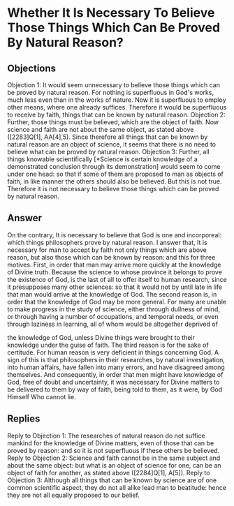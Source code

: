 # Whether It Is Necessary To Believe Those Things Which Can Be Proved By Natural Reason?
## Objections
Objection 1: It would seem unnecessary to believe those things which can be proved by natural reason. For nothing is superfluous in God's works, much less even than in the works of nature. Now it is superfluous to employ other means, where one already suffices. Therefore it would be superfluous to receive by faith, things that can be known by natural reason.
Objection 2: Further, those things must be believed, which are the object of faith. Now science and faith are not about the same object, as stated above ([2283]Q[1], AA[4],5). Since therefore all things that can be known by natural reason are an object of science, it seems that there is no need to believe what can be proved by natural reason.
Objection 3: Further, all things knowable scientifically [*Science is certain knowledge of a demonstrated conclusion through its demonstration] would seem to come under one head: so that if some of them are proposed to man as objects of faith, in like manner the others should also be believed. But this is not true. Therefore it is not necessary to believe those things which can be proved by natural reason.
## Answer
On the contrary, It is necessary to believe that God is one and incorporeal: which things philosophers prove by natural reason.
I answer that, It is necessary for man to accept by faith not only things which are above reason, but also those which can be known by reason: and this for three motives. First, in order that man may arrive more quickly at the knowledge of Divine truth. Because the science to whose province it belongs to prove the existence of God, is the last of all to offer itself to human research, since it presupposes many other sciences: so that it would not by until late in life that man would arrive at the knowledge of God. The second reason is, in order that the knowledge of God may be more general. For many are unable to make progress in the study of science, either through dullness of mind, or through having a number of occupations, and temporal needs, or even through laziness in learning, all of whom would be altogether deprived of

the knowledge of God, unless Divine things were brought to their knowledge under the guise of faith. The third reason is for the sake of certitude. For human reason is very deficient in things concerning God. A sign of this is that philosophers in their researches, by natural investigation, into human affairs, have fallen into many errors, and have disagreed among themselves. And consequently, in order that men might have knowledge of God, free of doubt and uncertainty, it was necessary for Divine matters to be delivered to them by way of faith, being told to them, as it were, by God Himself Who cannot lie.
## Replies
Reply to Objection 1: The researches of natural reason do not suffice mankind for the knowledge of Divine matters, even of those that can be proved by reason: and so it is not superfluous if these others be believed.
Reply to Objection 2: Science and faith cannot be in the same subject and about the same object: but what is an object of science for one, can be an object of faith for another, as stated above ([2284]Q[1], A[5]).
Reply to Objection 3: Although all things that can be known by science are of one common scientific aspect, they do not all alike lead man to beatitude: hence they are not all equally proposed to our belief.